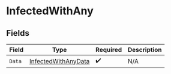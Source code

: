# InfectedWithAny


## Fields

| Field                                                             | Type                                                              | Required                                                          | Description                                                       |
| ----------------------------------------------------------------- | ----------------------------------------------------------------- | ----------------------------------------------------------------- | ----------------------------------------------------------------- |
| `Data`                                                            | [InfectedWithAnyData](../../Models/Shared/InfectedWithAnyData.md) | :heavy_check_mark:                                                | N/A                                                               |